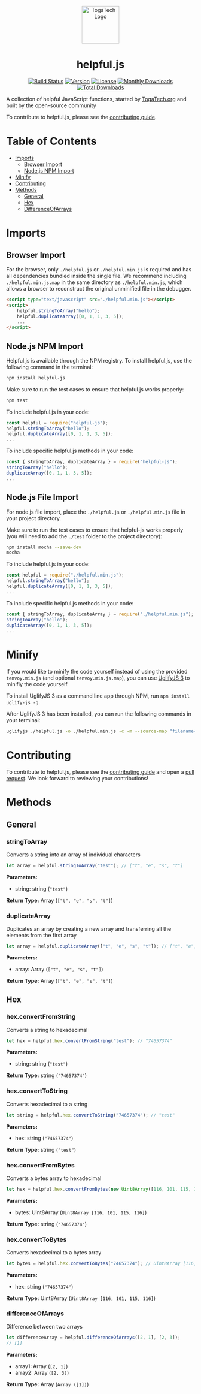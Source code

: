 <p align="center">
  <a href="https://togatech.org/" target="_blank" rel="noopener noreferrer">
    <img src="https://togatech.org/favicon.png" width="100" alt="TogaTech Logo">
  </a>
</p>

<h1 align="center">helpful.js</h1>
<p align="center">
  <a href="https://github.com/TogaTech/helpful.js/actions"><img src="https://img.shields.io/github/workflow/status/TogaTech/helpful.js/Node.js%20CI" alt="Build Status"></a>
  <a href="https://www.npmjs.com/package/helpful-js"><img src="https://img.shields.io/npm/v/helpful-js.svg?sanitize=true" alt="Version"></a>
  <a href="https://www.npmjs.com/package/helpful-js"><img src="https://img.shields.io/npm/l/helpful-js.svg?sanitize=true" alt="License"></a>
  <a href="https://www.npmjs.com/package/helpful-js"><img src="https://img.shields.io/npm/dm/helpful-js.svg?sanitize=true" alt="Monthly Downloads"></a>
  <a href="https://www.npmjs.com/package/helpful-js"><img src="https://img.shields.io/npm/dt/helpful-js.svg?sanitize=true" alt="Total Downloads"></a>
</p>

A collection of helpful JavaScript functions, started by [TogaTech.org](https://togatech.org/) and built by the open-source community

To contribute to helpful.js, please see the [contributing guide](/CONTRIBUTING.md).

# Table of Contents
- [Imports](#imports)
	- [Browser Import](#browser-import)
	- [Node.js NPM Import](#nodejs-file-import)
- [Minify](#minify)
- [Contributing](#contributing)
- [Methods](#methods)
	- [General](#general)
	- [Hex](#hex)
  - [DifferenceOfArrays](#differenceOfArrays)

# Imports

## Browser Import
For the browser, only `./helpful.js` or `./helpful.min.js` is required and has all dependencies bundled inside the single file. We recommend including `./helpful.min.js.map` in the same directory as `./helpful.min.js`, which allows a browser to reconstruct the original unminified file in the debugger.

```html
<script type="text/javascript" src="./helpful.min.js"></script>
<script>
	helpful.stringToArray("hello");
	helpful.duplicateArray([0, 1, 1, 3, 5]);
	...
</script>
```

## Node.js NPM Import
Helpful.js is available through the NPM registry. To install helpful.js, use the following command in the terminal:
```bash
npm install helpful-js
```
Make sure to run the test cases to ensure that helpful.js works properly:
```bash
npm test
```
To include helpful.js in your code:
```javascript
const helpful = require("helpful-js");
helpful.stringToArray("hello");
helpful.duplicateArray([0, 1, 1, 3, 5]);
...
```
To include specific helpful.js methods in your code:
```javascript
const { stringToArray, duplicateArray } = require("helpful-js");
stringToArray("hello");
duplicateArray([0, 1, 1, 3, 5]);
...
```

## Node.js File Import
For node.js file import, place the `./helpful.js` or `./helpful.min.js` file in your project directory.

Make sure to run the test cases to ensure that helpful-js works properly (you will need to add the `./test` folder to the project directory):
```bash
npm install mocha --save-dev
mocha
```
To include helpful.js in your code:
```javascript
const helpful = require("./helpful.min.js");
helpful.stringToArray("hello");
helpful.duplicateArray([0, 1, 1, 3, 5]);
...
```
To include specific helpful.js methods in your code:
```javascript
const { stringToArray, duplicateArray } = require("./helpful.min.js");
stringToArray("hello");
duplicateArray([0, 1, 1, 3, 5]);
...
```

# Minify
If you would like to minify the code yourself instead of using the provided `tenvoy.min.js` (and optional `tenvoy.min.js.map`), you can use [UglifyJS 3](https://github.com/mishoo/UglifyJS) to minifiy the code yourself.

To install UglifyJS 3 as a command line app through NPM, run `npm install uglify-js -g`.

After UglifyJS 3 has been installed, you can run the following commands in your terminal:
```bash
uglifyjs ./helpful.js -o ./helpful.min.js -c -m --source-map "filename='./helpful.min.js.map',url='helpful.min.js.map'"
```

# Contributing
To contribute to helpful.js, please see the [contributing guide](/CONTRIBUTING.md) and open a [pull request](https://github.com/TogaTech/helpful.js/pulls). We look forward to reviewing your contributions!

# Methods

## General

### stringToArray
Converts a string into an array of individual characters
```javascript
let array = helpful.stringToArray("test"); // ["t", "e", "s", "t"]
```
**Parameters:**
- string: string (`"test"`)

**Return Type:** Array (`["t", "e", "s", "t"]`)

### duplicateArray
Duplicates an array by creating a new array and transferring all the elements from the first array
```javascript
let array = helpful.duplicateArray(["t", "e", "s", "t"]); // ["t", "e", "s", "t"]
```
**Parameters:**
- array: Array (`["t", "e", "s", "t"]`)

**Return Type:** Array (`["t", "e", "s", "t"]`)

## Hex

### hex.convertFromString
Converts a string to hexadecimal
```javascript
let hex = helpful.hex.convertFromString("test"); // "74657374"
```
**Parameters:**
- string: string (`"test"`)

**Return Type:** string (`"74657374"`)

### hex.convertToString
Converts hexadecimal to a string
```javascript
let string = helpful.hex.convertToString("74657374"); // "test"
```
**Parameters:**
- hex: string (`"74657374"`)

**Return Type:** string (`"test"`)

### hex.convertFromBytes
Converts a bytes array to hexadecimal
```javascript
let hex = helpful.hex.convertFromBytes(new Uint8Array([116, 101, 115, 116])); // "74657374"
```
**Parameters:**
- bytes: Uint8Array (`Uint8Array [116, 101, 115, 116]`)

**Return Type:** string (`"74657374"`)

### hex.convertToBytes
Converts hexadecimal to a bytes array
```javascript
let bytes = helpful.hex.convertToBytes("74657374"); // Uint8Array [116, 101, 115, 116]
```
**Parameters:**
- hex: string (`"74657374"`)

**Return Type:** Uint8Array (`Uint8Array [116, 101, 115, 116]`)

### differenceOfArrays
Difference between two arrays
```javascript
let differenceArray = helpful.differenceOfArrays([2, 1], [2, 3]); 
// [1]
```
**Parameters:**
- array1: Array (`[2, 1]`)
- array2: Array (`[2, 3]`)

**Return Type:** Array (`Array ([1])`)